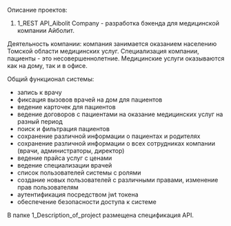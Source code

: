 Описание проектов:

1. 1_REST API_Aibolit Company - разработка бэкенда для медицинской компании Айболит.

Деятельность компании: компания занимается оказанием населению Томской области медицинских услуг. Специализация компании, пациенты - это несовершеннолетние. Медицинские услуги оказываются как на дому, так и в офисе.

Общий функционал системы:
- запись к врачу 
- фиксация вызовов врачей на дом для пациентов 
- ведение карточек для пациентов
- ведение договоров с пациентами на оказание медицинских услуг на разный период
- поиск и фильтрация пациентов
- сохранение различной информации о пациентах и родителях
- сохранение различной информации о всех сотрудниках компании (врачи, администраторы, директор)
- ведение прайса услуг с ценами
- ведение специализации врачей
- список пользователей системы с ролями
- создание новых пользователей с различными правами, изменение прав пользователям
- аутентификация посредством jwt токена
- обеспечение безопасности доступа к системе
 
В папке 1_Description_of_project размещена спецификация API.